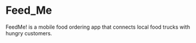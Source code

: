 # Feed_Me
FeedMe! is a mobile food ordering app that connects local food trucks with hungry customers.
